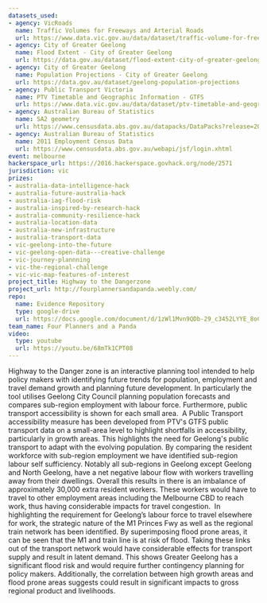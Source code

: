 ```yaml
---
datasets_used:
- agency: VicRoads
  name: Traffic Volumes for Freeways and Arterial Roads
  url: https://www.data.vic.gov.au/data/dataset/traffic-volume-for-freeways-and-arterial-roads
- agency: City of Greater Geelong
  name: Flood Extent - City of Greater Geelong
  url: https://data.gov.au/dataset/flood-extent-city-of-greater-geelong
- agency: City of Greater Geelong
  name: Population Projections - City of Greater Geelong
  url: https://data.gov.au/dataset/geelong-population-projections
- agency: Public Transport Victoria
  name: PTV Timetable and Geographic Information - GTFS
  url: https://www.data.vic.gov.au/data/dataset/ptv-timetable-and-geographic-information-2015-gtfs
- agency: Australian Bureau of Statistics
  name: SA2 geometry
  url: https://www.censusdata.abs.gov.au/datapacks/DataPacks?release=2011
- agency: Australian Bureau of Statistics
  name: 2011 Employment Census Data
  url: https://www.censusdata.abs.gov.au/webapi/jsf/login.xhtml
event: melbourne
hackerspace_url: https://2016.hackerspace.govhack.org/node/2571
jurisdiction: vic
prizes:
- australia-data-intelligence-hack
- australia-future-australia-hack
- australia-iag-flood-risk
- australia-inspired-by-research-hack
- australia-community-resilience-hack
- australia-location-data
- australia-new-infrastructure
- australia-transport-data
- vic-geelong-into-the-future
- vic-geelong-open-data---creative-challenge
- vic-journey-plannning
- vic-the-regional-challenge
- vic-vic-map-features-of-interest
project_title: Highway to the Dangerzone
project_url: http://fourplannersandapanda.weebly.com/
repo:
  name: Evidence Repository
  type: google-drive
  url: https://docs.google.com/document/d/1zWl1Mvn9QDb-29_c3452LYYE_8oCRgokWz2oztsj_-Q/edit
team_name: Four Planners and a Panda
video:
  type: youtube
  url: https://youtu.be/68mTk1CPT08
---
```


Highway to the Danger zone is an interactive planning tool intended to help policy makers with identifying future trends for population, employment and travel demand growth and planning future development. In particularly the tool utilises Geelong City Council planning population forecasts and compares sub-region employment with labour force. Furthermore, public transport accessibility is shown for each small area. 
A Public Transport accessibility measure has been developed from PTV's GTFS public transport data on a small-area level to highlight shortfalls in accessibility, particularly in growth areas. This highlights the need for Geelong's public transport to adapt with the evolving population. ​​​​​​​By comparing the resident workforce with sub-region employment we have identified sub-region labour self sufficiency. Notably all sub-regions in Geelong except Geelong and North Geelong, have a net negative labour flow with workers travelling away from their dwellings. Overall this results in there is an imbalance of approximately 30,000 extra resident workers. These workers would have to travel to other employment areas including the Melbourne CBD to reach work, thus having considerable impacts for travel congestion. 
In highlighting the requirement for Geelong’s labour force to travel elsewhere for work, the strategic nature of the M1 Princes Fwy as well as the regional train network has been identified.
By superimposing flood prone areas, it can be seen that the M1 and train line is at risk of flood. Taking these links out of the transport network would have considerable effects for transport supply and result in latent demand. This shows Greater Geelong has a significant flood risk and would require further contingency planning for policy makers. Additionally, the correlation between high growth areas and flood prone areas suggests could result in significant impacts to gross regional product and livelihoods.